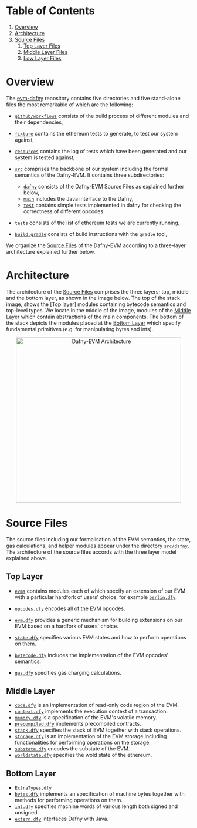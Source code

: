 # Table of Contents

1. [Overview](#overview)
1. [Architecture](#repoArch)
1. [Source Files](#sourceFilesi)
	1. [Top Layer Files](#top)
	1. [Middle Layer Files](#mid)
	1. [Low Layer Files](#low)


# Overview

The [evm-dafny](https://github.com/ConsenSys/evm-dafny) repository contains five directories and five stand-alone files the most remarkable of which are the following:

- [`github/workflows`](https://github.com/ConsenSys/evm-dafny/tree/master/.github/workflows) consists of the build process of different modules and their dependencies,
- [`fixture`](https://github.com/ethereum/tests/tree/9d91961e98e97ba319e089f31388d4685da9b362) contains the ethereum tests to generate, to test our system against,

- [`resources`](https://github.com/ConsenSys/evm-dafny/tree/master/resources) contains the log of tests which have been generated and our system is tested against,

- [`src`](https://github.com/ConsenSys/evm-dafny/tree/master/src) comprises the backbone of our system including the formal semantics of the Dafny-EVM. It contains three subdirectories:
	
	- [`dafny`](https://github.com/ConsenSys/evm-dafny/tree/master/src/dafny) consists of the Dafny-EVM Source Files as explained further below,
	- [`main`](https://github.com/ConsenSys/evm-dafny/tree/master/src/main/java) includes the Java interface to the Dafny,
	- [`test`](https://github.com/ConsenSys/evm-dafny/tree/master/src/test) contains simple tests implemented in dafny for checking the correctness of different opcodes  

- [`tests`](https://github.com/ConsenSys/evm-dafny/tree/master/tests) consists of the list of ethereum tests we are currently running,


- [`build.gradle`](https://github.com/ConsenSys/evm-dafny/blob/master/build.gradle) consists of build instructions with the `gradle` tool,
 
We organize the [Source Files](#sourceFiles) of the Dafny-EVM according to a three-layer architecture explained further below. 
# Architecture

The architecture of the [Source Files](#sourceFiles) comprises the three layers; top, middle and the bottom layer, as shown in the image below. The top of the stack image, shows the [Top layer] modules containing bytecode semantics and top-level types.  We locate in the middle of the image, modules of the [Middle Layer](#mid) which contain abstractions of the main components.  The bottom of the stack depicts the modules placed at the [Bottom Layer](#low) which specify fundamental primitives (e.g. for manipulating bytes and ints). 

<p align="center">
    <img width="450" src="https://github.com/MiladKetabGhale/Playing/blob/master/stackArch.png" alt="Dafny-EVM Architecture">
</p>


# Source Files

The source files including our formalisation of the EVM semantics, the state, gas calculations, and helper modules appear under the directory [`src/dafny`](https://github.com/ConsenSys/evm-dafny/tree/master/src/dafny). The architecture of the source files accords with the three layer model explained above. 

## Top Layer

- [`evms`](https://github.com/MiladKetabGhale/Playing/tree/master/src/dafny/evms) contains modules each of which specify an extension of our EVM with a particular hardfork of users' choice, for example [`berlin.dfy`](https://github.com/MiladKetabGhale/Playing/blob/master/src/dafny/evms/berlin.dfy).

- [`opcodes.dfy`](https://github.com/MiladKetabGhale/Playing/blob/master/src/dafny/opcodes.dfy) encodes all of the EVM opcodes.

- [`evm.dfy`](https://github.com/MiladKetabGhale/Playing/blob/master/src/dafny/evm.dfy) provides a generic mechanism for building extensions on our EVM based on a hardfork of users' choice.

- [`state.dfy`](https://github.com/MiladKetabGhale/Playing/blob/master/src/dafny/state.dfy) specifies various EVM states and how to perform operations on them.

- [`bytecode.dfy`](https://github.com/MiladKetabGhale/Playing/blob/master/src/dafny/bytecode.dfy) includes the implementation of the EVM opcodes' semantics.

- [`gas.dfy`](https://github.com/MiladKetabGhale/Playing/blob/master/src/dafny/gas.dfy) specifies gas charging calculations.


## Middle Layer 
- [`code.dfy`](https://github.com/ConsenSys/evm-dafny/blob/master/src/dafny/util/code.dfy) is an implementation of read-only code region of the EVM.
- [`context.dfy`](https://github.com/ConsenSys/evm-dafny/blob/master/src/dafny/util/context.dfy) implements the execution context of a transaction.
- [`memory.dfy`](https://github.com/ConsenSys/evm-dafny/blob/master/src/dafny/util/memory.dfy) is a specification of the EVM's volatile memory.
- [`precompiled.dfy`](https://github.com/ConsenSys/evm-dafny/blob/master/src/dafny/util/precompiled.dfy) implements precompiled contracts.
- [`stack.dfy`](https://github.com/ConsenSys/evm-dafny/blob/master/src/dafny/util/stack.dfy) specifies the stack of EVM together with stack operations.
- [`storage.dfy`](https://github.com/ConsenSys/evm-dafny/blob/master/src/dafny/util/storage.dfy) is an implementation of the EVM storage including functionalities for performing operations on the storage.
- [`substate.dfy`](https://github.com/ConsenSys/evm-dafny/blob/master/src/dafny/util/substate.dfy) encodes the substate of the EVM.
- [`worldstate.dfy`](https://github.com/ConsenSys/evm-dafny/blob/master/src/dafny/util/worldstate.dfy) specifies the wold state of the ethereum.


## Bottom Layer

- [`ExtraTypes.dfy`](https://github.com/ConsenSys/evm-dafny/blob/master/src/dafny/util/ExtraTypes.dfy)
- [`bytes.dfy`](https://github.com/ConsenSys/evm-dafny/blob/master/src/dafny/util/bytes.dfy) implements an specification of machine bytes together with methods for performing operations on them.
- [`int.dfy`](https://github.com/ConsenSys/evm-dafny/blob/master/src/dafny/util/int.dfy) specifies machine words of various length both signed and unsigned.
- [`extern.dfy`](https://github.com/ConsenSys/evm-dafny/blob/master/src/dafny/util/extern.dfy) interfaces Dafny with Java.


 










